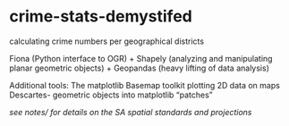 # crime-stats-demystifed
calculating crime numbers per geographical districts

Fiona (Python interface to OGR) + Shapely (analyzing and manipulating planar
   geometric objects) + Geopandas (heavy lifting of data analysis)


Additional tools:
The matplotlib Basemap toolkit plotting 2D data on maps
Descartes- geometric objects into matplotlib “patches”




*see notes/ for details on the SA spatial standards and projections*
